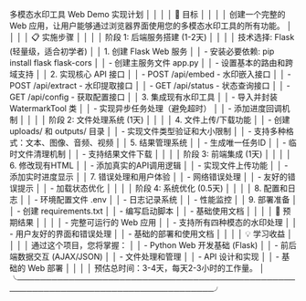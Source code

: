 多模态水印工具 Web Demo 实现计划                                                    │
     │                                                                                     │
     │ 🎯 目标                                                                             │
     │                                                                                     │
     │ 创建一个完整的 Web 应用，让用户能够通过浏览器界面使用您的多模态水印工具的所有功能。 │
     │                                                                                     │
     │ 📋 实施步骤                                                                         │
     │                                                                                     │
     │ 阶段 1: 后端服务搭建 (1-2天)                                                        │
     │                                                                                     │
     │ 技术选择: Flask (轻量级，适合初学者)                                                │
     │ 1. 创建 Flask Web 服务                                                              │
     │   - 安装必要依赖: pip install flask flask-cors                                      │
     │   - 创建主服务文件 app.py                                                           │
     │   - 设置基本的路由和跨域支持                                                        │
     │ 2. 实现核心 API 接口                                                                │
     │   - POST /api/embed - 水印嵌入接口                                                  │
     │   - POST /api/extract - 水印提取接口                                                │
     │   - GET /api/status - 状态查询接口                                                  │
     │   - GET /api/config - 获取配置接口                                                  │
     │ 3. 集成现有水印工具                                                                 │
     │   - 导入并封装 WatermarkTool 类                                                     │
     │   - 实现异步任务处理（避免超时）                                                    │
     │   - 添加进度回调机制                                                                │
     │                                                                                     │
     │ 阶段 2: 文件处理系统 (1天)                                                          │
     │                                                                                     │
     │ 4. 文件上传/下载功能                                                                │
     │   - 创建 uploads/ 和 outputs/ 目录                                                  │
     │   - 实现文件类型验证和大小限制                                                      │
     │   - 支持多种格式：文本、图像、音频、视频                                            │
     │ 5. 结果管理系统                                                                     │
     │   - 生成唯一任务ID                                                                  │
     │   - 临时文件清理机制                                                                │
     │   - 支持结果文件下载                                                                │
     │                                                                                     │
     │ 阶段 3: 前端集成 (1天)                                                              │
     │                                                                                     │
     │ 6. 修改现有HTML                                                                     │
     │   - 添加真实的API调用逻辑                                                           │
     │   - 实现文件上传功能                                                                │
     │   - 添加实时进度显示                                                                │
     │ 7. 错误处理和用户体验                                                               │
     │   - 网络错误处理                                                                    │
     │   - 友好的错误提示                                                                  │
     │   - 加载状态优化                                                                    │
     │                                                                                     │
     │ 阶段 4: 系统优化 (0.5天)                                                            │
     │                                                                                     │
     │ 8. 配置和日志                                                                       │
     │   - 环境配置文件 .env                                                               │
     │   - 日志记录系统                                                                    │
     │   - 性能监控                                                                        │
     │ 9. 部署准备                                                                         │
     │   - 创建 requirements.txt                                                           │
     │   - 编写启动脚本                                                                    │
     │   - 基础使用文档                                                                    │
     │                                                                                     │
     │ 🚀 预期结果                                                                         │
     │                                                                                     │
     │ - 完整可运行的 Web 应用                                                             │
     │ - 支持所有四种模态的水印处理                                                        │
     │ - 用户友好的界面和错误处理                                                          │
     │ - 基础的部署和使用文档                                                              │
     │                                                                                     │
     │ 💡 学习收益                                                                         │
     │                                                                                     │
     │ 通过这个项目，您将掌握：                                                            │
     │ - Python Web 开发基础 (Flask)                                                       │
     │ - 前后端数据交互 (AJAX/JSON)                                                        │
     │ - 文件处理和管理                                                                    │
     │ - API 设计和实现                                                                    │
     │ - 基础的 Web 部署                                                                   │
     │                                                                                     │
     │ 预估总时间：3-4天，每天2-3小时的工作量。                                            │
     ╰─────────────────────────────────────────────────────────────────────────────────────╯